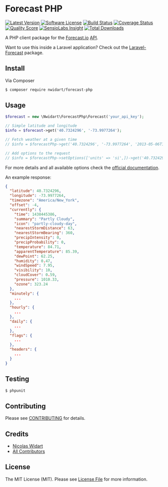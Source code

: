 # Forecast PHP

[![Latest Version](https://img.shields.io/github/release/nwidart/forecast-php.svg?style=flat-square)](https://github.com/nwidart/forecast-php/releases)
[![Software License](https://img.shields.io/badge/license-MIT-brightgreen.svg?style=flat-square)](LICENSE.md)
[![Build Status](https://img.shields.io/travis/nWidart/forecast-php/master.svg?style=flat-square)](https://travis-ci.org/nWidart/forecast-php)
[![Coverage Status](https://img.shields.io/scrutinizer/coverage/g/nWidart/forecast-php.svg?style=flat-square)](https://scrutinizer-ci.com/g/nWidart/forecast-php/code-structure)
[![Quality Score](https://img.shields.io/scrutinizer/g/nWidart/forecast-php.svg?style=flat-square)](https://scrutinizer-ci.com/g/nWidart/forecast-php)
[![SensioLabs Insight](https://img.shields.io/sensiolabs/i/072037a8-c4d0-4ef8-ad9d-7edcdaea4619.svg)](https://insight.sensiolabs.com/projects/072037a8-c4d0-4ef8-ad9d-7edcdaea4619)
[![Total Downloads](https://img.shields.io/packagist/dt/nwidart/forecast-php.svg?style=flat-square)](https://packagist.org/packages/nwidart/forecast-php)

A PHP client package for the [Forecast.io](https://forecast.io/) [API](https://developer.forecast.io/).

Want to use this inside a Laravel application? Check out the [Laravel-Forecast](https://github.com/nWidart/Laravel-forecast) package.

## Install

Via Composer

``` bash
$ composer require nwidart/forecast-php
```

## Usage

``` php
$forecast = new \Nwidart\ForecastPhp\Forecast('your_api_key');

// Simple latitude and longitude
$info = $forecast->get('40.7324296', '-73.9977264');

// Fetch weather at a given time
// $info = $forecastPhp->get('40.7324296', '-73.9977264', '2013-05-06T12:00:00-0400');

// Add options to the request
// $info = $forecastPhp->setOptions(['units' => 'si',])->get('40.7324296', '-73.9977264');

```

For more details and all available options check the [official documentation](https://developer.forecast.io/docs/v2).

An example response:

``` json
{
  "latitude": 40.7324296,
  "longitude": -73.9977264,
  "timezone": "America/New_York",
  "offset": -4,
  "currently": {
    "time": 1438445386,
    "summary": "Partly Cloudy",
    "icon": "partly-cloudy-day",
    "nearestStormDistance": 63,
    "nearestStormBearing": 360,
    "precipIntensity": 0,
    "precipProbability": 0,
    "temperature": 84.71,
    "apparentTemperature": 85.39,
    "dewPoint": 62.25,
    "humidity": 0.47,
    "windSpeed": 7.95,
    "visibility": 10,
    "cloudCover": 0.59,
    "pressure": 1010.33,
    "ozone": 323.24
  },
  "minutely": {
    ...
  },
  "hourly": {
    ...
  },
  "daily": {
    ...
  },
  "flags": {
    ...
  },
  "headers": {
    ...
  }
}
```

## Testing

``` bash
$ phpunit
```

## Contributing

Please see [CONTRIBUTING](CONTRIBUTING.md) for details.

## Credits

- [Nicolas Widart](https://github.com/nWidart)
- [All Contributors](../../contributors)

## License

The MIT License (MIT). Please see [License File](LICENSE.md) for more information.
